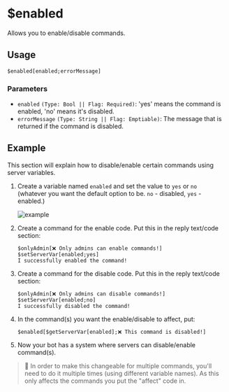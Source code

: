 # $enabled
Allows you to enable/disable commands.

## Usage
```
$enabled[enabled;errorMessage]
```

### Parameters
- `enabled` `(Type: Bool || Flag: Required)`: 'yes' means the command is enabled, 'no' means it's disabled.
- `errorMessage` `(Type: String || Flag: Emptiable)`: The message that is returned if the command is disabled.

## Example
This section will explain how to disable/enable certain commands using server variables. 

1. Create a variable named `enabled` and set the value to `yes` or `no` (whatever you want the default option to be. `no` - disabled, `yes` - enabled.)

    ![example](https://user-images.githubusercontent.com/69215413/123017732-31925f80-d39b-11eb-8e23-ca01b0dc5ed4.png)

2. Create a command for the enable code. Put this in the reply text/code section:
      ```
     $onlyAdmin[❌ Only admins can enable commands!]
     $setServerVar[enabled;yes]
     I successfully enabled the command!
     ```

3. Create a command for the disable code. Put this in the reply text/code section:
     ```
     $onlyAdmin[❌ Only admins can disable commands!]
     $setServerVar[enabled;no]
     I successfully disabled the command!
     ```

4. In the command(s) you want the enable/disable to affect, put:
    ```
    $enabled[$getServerVar[enabled];❌ This command is disabled!]
    ```

5. Now your bot has a system where servers can disable/enable command(s).

> 📝 In order to make this changeable for multiple commands, you'll need to do it multiple times (using different variable names). As this only affects the commands you put the "affect" code in.
